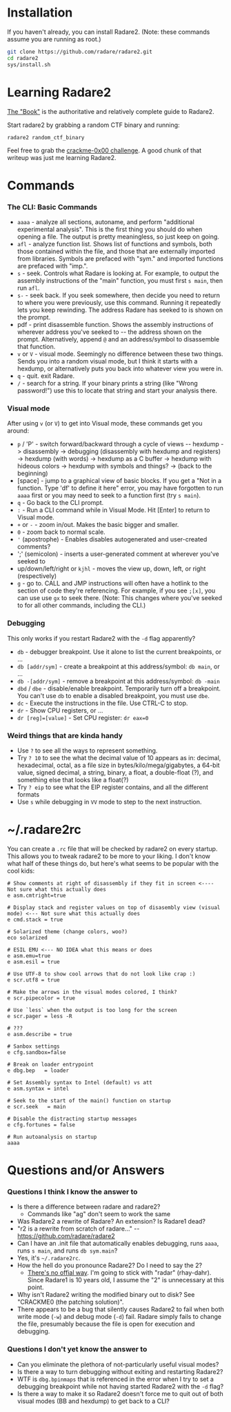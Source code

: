 

# Installation

If you haven't already, you can install Radare2.  (Note: these commands assume you are running as root.)

```bash
git clone https://github.com/radare/radare2.git
cd radare2
sys/install.sh
```

# Learning Radare2

[The "Book"](https://radare.gitbooks.io/radare2book/content/) is the authoritative and relatively complete guide to Radare2.

Start radare2 by grabbing a random CTF binary and running:

```
radare2 random_ctf_binary
```

Feel free to grab the [crackme-0x00 challenge](../../writeups/crackme/0x00.md).  A good chunk of that writeup was just me learning Radare2.

# Commands

### The CLI: Basic Commands

 - `aaaa` - analyze all sections, autoname, and perform "additional experimental analysis".  This is the first thing you should do when opening a file.  The output is pretty meaningless, so just keep on going.
 - `afl` - analyze function list.  Shows list of functions and symbols, both those contained within the file, and those that are externally imported from libraries.  Symbols are prefaced with "sym." and imported functions are prefaced with "imp.".  
 - `s` - seek.  Controls what Radare is looking at.  For example, to output the assembly instructions of the "main" function, you must first `s main`, then run `afl`.
 - `s-` - seek back.  If you seek somewhere, then decide you need to return to where you were previously, use this command.  Running it repeatedly lets you keep rewinding.  The address Radare has seeked to is shown on the prompt.
 - pdf - print disassemble function.  Shows the assembly instructions of wherever address you've seeked to -- the address shown on the prompt.  Alternatively, append ` @ ` and an address/symbol to disassemble that function.
 - `v` or `V` - visual mode.  Seemingly no difference between these two things.  Sends you into a random visual mode, but I think it starts with a hexdump, or alternatively puts you back into whatever view you were in.
 - `q` - quit.  exit Radare.
 - `/` - search for a string.  If your binary prints a string (like "Wrong password!") use this to locate that string and start your analysis there.

### Visual mode

 After using `v` (or `V`) to get into Visual mode, these commands get you around:
 - `p` / 'P' - switch forward/backward through a cycle of views -- hexdump -> disassembly -> debugging (disassembly with hexdump and registers) -> hexdump (with words) -> hexdump as a C buffer -> hexdump with hideous colors -> hexdump with symbols and things? -> (back to the beginning)
 - [space] - jump to a graphical view of basic blocks.  If you get a "Not in a function. Type 'df' to define it here" error, you may have forgotten to run `aaaa` first or you may need to seek to a function first (try `s main`).
 - `q` - Go back to the CLI prompt.
 - `:` - Run a CLI command while in Visual Mode.  Hit [Enter] to return to Visual mode.
 - `+` or `-` - zoom in/out.  Makes the basic bigger and smaller.
 - `0` - zoom back to normal scale.
 - `'` (apostrophe) - Enables disables autogenerated and user-created comments?
 - ';' (semicolon) - inserts a user-generated comment at wherever you've seeked to
 - up/down/left/right or `kjhl` - moves the view up, down, left, or right (respectively)
 - `g` - go to.  CALL and JMP instructions will often have a hotlink to the section of code they're referencing.  For example, if you see `;[x]`, you can use use `gx` to seek there.  (Note: This changes where you've seeked to for all other commands, including the CLI.)

### Debugging

This only works if you restart Radare2 with the `-d` flag apparently?

 - `db` - debugger breakpoint.  Use it alone to list the current breakpoints, or ...
 - `db [addr/sym]` - create a breakpoint at this address/symbol: `db main`, or ...
 - `db -[addr/sym]` - remove a breakpoint at this address/symbol: `db -main`
 - `dbd` / `dbe` - disable/enable breakpoint.  Temporarily turn off a breakpoint.  You can't use `db` to enable a disabled breakpoint, you must use `dbe`.
 - `dc` - Execute the instructions in the file.  Use CTRL-C to stop.
 - `dr` - Show CPU registers, or ...
 - `dr [reg]=[value]` - Set CPU register: `dr eax=0`
  
### Weird things that are kinda handy

 - Use `?` to see all the ways to represent something.
  - Try `? 10` to see the what the decimal value of 10 appears as in: decimal, hexadecimal, octal, as a file size in bytes/kilo/mega/gigabytes, a 64-bit value, signed decimal, a string, binary, a float, a double-float (?), and something else that looks like a float(?)
  - Try `? eip` to see what the EIP register contains, and all the different formats
 - Use `s` while debugging in `VV` mode to step to the next instruction.

# ~/.radare2rc

You can create a `.rc` file that will be checked by radare2 on every startup.  This allows you to tweak radare2
to be more to your liking.  I don't know what half of these things do, but here's what seems to be popular
with the cool kids:

```
# Show comments at right of disassembly if they fit in screen <---- Not sure what this actually does
e asm.cmtright=true

# Display stack and register values on top of disasembly view (visual mode) <--- Not sure what this actually does
e cmd.stack = true

# Solarized theme (change colors, woo?)
eco solarized

# ESIL EMU <--- NO IDEA what this means or does
e asm.emu=true
e asm.esil = true

# Use UTF-8 to show cool arrows that do not look like crap :)
e scr.utf8 = true

# Make the arrows in the visual modes colored, I think?
e scr.pipecolor = true

# Use `less` when the output is too long for the screen
e scr.pager = less -R

# ???
e asm.describe = true 

# Sanbox settings
e cfg.sandbox=false

# Break on loader entrypoint
e dbg.bep   = loader

# Set Assembly syntax to Intel (default) vs att
e asm.syntax = intel

# Seek to the start of the main() function on startup
e scr.seek   = main

# Disable the distracting startup messages
e cfg.fortunes = false

# Run autoanalysis on startup
aaaa
```


# Questions and/or Answers

### Questions I think I know the answer to

 - Is there a difference between radare and radare2?
   - Commands like "ag" don't seem to work the same
 - Was Radare2 a rewrite of Radare?  An extension?  Is Radare1 dead?
  - "r2 is a rewrite from scratch of radare..."  -- https://github.com/radare/radare2
 - Can I have an .init file that automatically enables debugging, runs `aaaa`, runs `s main`, and runs `db sym.main`?
  - Yes, it's `~/.radare2rc`.
 - How the hell do you pronounce Radare2?  Do I need to say the 2?
   - [There's no offial way](https://twitter.com/radareorg/status/676798868433018880).  I'm going to stick with "radar" (rhay-dahr).  Since Radare1 is 10 years old, I assume the "2" is unnecessary at this point.
 - Why isn't Radare2 writing the modified binary out to disk?  See "CRACKME0 (the patching solution)".
  - There appears to be a bug that silently causes Radare2 to fail when both write mode (`-w`) and debug mode (`-d`) fail.  Radare simply fails to change the file, presumably because the file is open for execution and debugging.

### Questions I don't yet know the answer to

 - Can you eliminate the plethora of not-particularly useful visual modes?
 - Is there a way to turn debugging without exiting and restarting Radare2?
 - WTF is `dbg.bpinmaps` that is referenced in the error when I try to set a debugging breakpoint while not having started Radare2 with the `-d` flag?
 - Is there a way to make it so Radare2 doesn't force me to quit out of both visual modes (BB and hexdump) to get back to a CLI?
 
